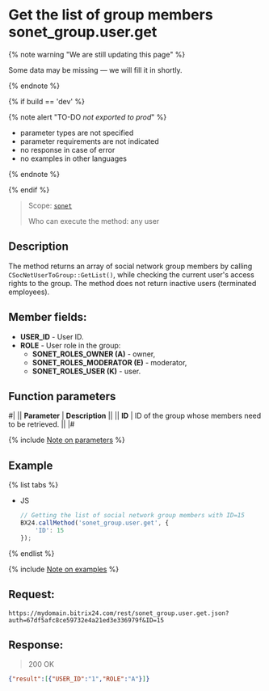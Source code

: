 # Get the list of group members sonet_group.user.get

{% note warning "We are still updating this page" %}

Some data may be missing — we will fill it in shortly.

{% endnote %}

{% if build == 'dev' %}

{% note alert "TO-DO _not exported to prod_" %}

- parameter types are not specified
- parameter requirements are not indicated
- no response in case of error
- no examples in other languages

{% endnote %}

{% endif %}

> Scope: [`sonet`](../../scopes/permissions.md)
>
> Who can execute the method: any user

## Description

The method returns an array of social network group members by calling `CSocNetUserToGroup::GetList()`, while checking the current user's access rights to the group. The method does not return inactive users (terminated employees).

## Member fields:

- **USER_ID** - User ID.
- **ROLE** - User role in the group:
  - **SONET_ROLES_OWNER (A)** - owner,
  - **SONET_ROLES_MODERATOR (E)** - moderator,
  - **SONET_ROLES_USER (K)** - user.

## Function parameters

#|
|| **Parameter** | **Description** ||
|| **ID** | ID of the group whose members need to be retrieved. ||
|#

{% include [Note on parameters](../../../_includes/required.md) %}

## Example

{% list tabs %}

- JS

    ```js
    // Getting the list of social network group members with ID=15
    BX24.callMethod('sonet_group.user.get', {
        'ID': 15
    });
    ```

{% endlist %}


{% include [Note on examples](../../../_includes/examples.md) %}

## Request:

```
https://mydomain.bitrix24.com/rest/sonet_group.user.get.json?auth=67df5afc8ce59732e4a21ed3e336979f&ID=15
```

## Response:

>200 OK

```json
{"result":[{"USER_ID":"1","ROLE":"A"}]}
```